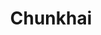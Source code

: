 ---
title: "Chunkhai"
title_bn: "চুনখাই ঝরা"
description: "Chunkhai jhora starts from the Shwameshwari river and ends at the Chinakur bil."
---